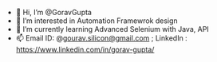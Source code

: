 - 👋 Hi, I’m @GoravGupta
- 👀 I’m interested in Automation Framewrok design
- 🌱 I’m currently learning Advanced Selenium with Java, API
- 📫 Email ID:  @gourav.silicon@gmail.com ; LinkedIn :  https://www.linkedin.com/in/gorav-gupta/

<!---
GoravGupta/GoravGupta is a ✨ special ✨ repository because its `README.md` (this file) appears on your GitHub profile.
You can click the Preview link to take a look at your changes.
--->
